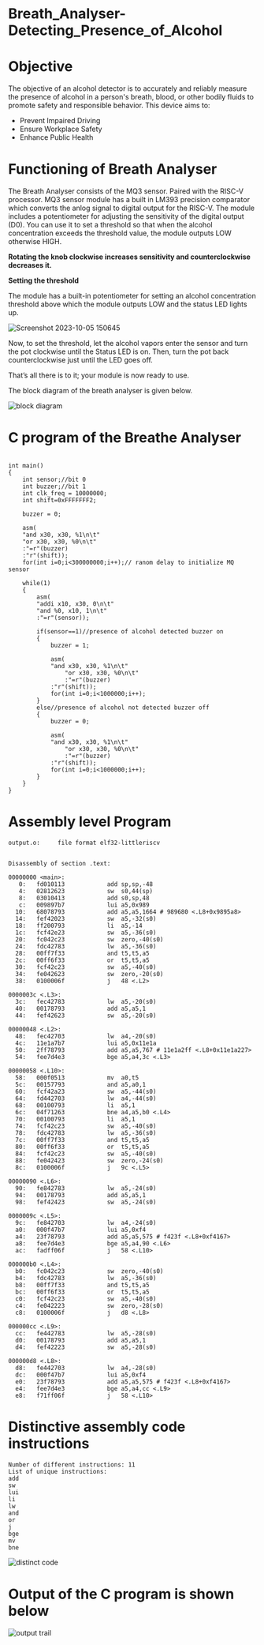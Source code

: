 # Breath_Analyser-Detecting_Presence_of_Alcohol

# Objective

The objective of an alcohol detector is to accurately and reliably measure the presence of alcohol in a person's breath, blood, or other bodily fluids to promote safety and responsible behavior. This device aims to:

* Prevent Impaired Driving
* Ensure Workplace Safety
* Enhance Public Health
# Functioning of Breath Analyser

The Breath Analyser consists of the MQ3 sensor. Paired with the RISC-V processor. MQ3 sensor module has a built in LM393 precision comparator which converts the anlog signal to digital output for the RISC-V. The module includes a potentiometer for adjusting the sensitivity of the digital output (D0). You can use it to set a threshold so that when the alcohol concentration exceeds the threshold value, the module outputs LOW otherwise HIGH.

**Rotating the knob clockwise increases sensitivity and counterclockwise decreases it.**

**Setting the threshold**

The module has a built-in potentiometer for setting an alcohol concentration threshold above which the module outputs LOW and the status LED lights up.

![Screenshot 2023-10-05 150645](https://github.com/DSatle/Breath_Analyser-Detecting_Presence_of_Alcohol-/assets/140998466/a79b8b12-68da-4c2e-b6e9-f489d1b6aef4)

Now, to set the threshold, let the alcohol vapors enter the sensor and turn the pot clockwise until the Status LED is on. Then, turn the pot back counterclockwise just until the LED goes off.

That’s all there is to it; your module is now ready to use.

The block diagram of the breath analyser is given below.

![block diagram](https://github.com/DSatle/Breath_Analyser-Detecting_Presence_of_Alcohol-/assets/140998466/dfaae820-f835-43d1-bda9-d868ebf83106)

# C program of the Breathe Analyser

```

int main()
{
	int sensor;//bit 0
	int buzzer;//bit 1
	int clk_freq = 10000000;
	int shift=0xFFFFFFF2;
	
	buzzer = 0;
	
	asm(
	"and x30, x30, %1\n\t"
	"or x30, x30, %0\n\t"
	:"=r"(buzzer)
	:"r"(shift));
	for(int i=0;i<300000000;i++);// ranom delay to initialize MQ sensor
	
	while(1)
	{
		asm(
		"addi x10, x30, 0\n\t"
		"and %0, x10, 1\n\t"
		:"=r"(sensor)); 
		
		if(sensor==1)//presence of alcohol detected buzzer on
		{
			buzzer = 1;
			
			asm(
			"and x30, x30, %1\n\t"
		    	"or x30, x30, %0\n\t"
		    	:"=r"(buzzer)
			:"r"(shift));
			for(int i=0;i<1000000;i++);
		}
		else//presence of alcohol not detected buzzer off
		{
			buzzer = 0;
			
			asm(
			"and x30, x30, %1\n\t"
		    	"or x30, x30, %0\n\t"
		    	:"=r"(buzzer)
			:"r"(shift));
			for(int i=0;i<1000000;i++);
		}
	}
}

```


# Assembly level Program

```
output.o:     file format elf32-littleriscv


Disassembly of section .text:

00000000 <main>:
   0:	fd010113          	add	sp,sp,-48
   4:	02812623          	sw	s0,44(sp)
   8:	03010413          	add	s0,sp,48
   c:	009897b7          	lui	a5,0x989
  10:	68078793          	add	a5,a5,1664 # 989680 <.L8+0x9895a8>
  14:	fef42023          	sw	a5,-32(s0)
  18:	ff200793          	li	a5,-14
  1c:	fcf42e23          	sw	a5,-36(s0)
  20:	fc042c23          	sw	zero,-40(s0)
  24:	fdc42783          	lw	a5,-36(s0)
  28:	00ff7f33          	and	t5,t5,a5
  2c:	00ff6f33          	or	t5,t5,a5
  30:	fcf42c23          	sw	a5,-40(s0)
  34:	fe042623          	sw	zero,-20(s0)
  38:	0100006f          	j	48 <.L2>

0000003c <.L3>:
  3c:	fec42783          	lw	a5,-20(s0)
  40:	00178793          	add	a5,a5,1
  44:	fef42623          	sw	a5,-20(s0)

00000048 <.L2>:
  48:	fec42703          	lw	a4,-20(s0)
  4c:	11e1a7b7          	lui	a5,0x11e1a
  50:	2ff78793          	add	a5,a5,767 # 11e1a2ff <.L8+0x11e1a227>
  54:	fee7d4e3          	bge	a5,a4,3c <.L3>

00000058 <.L10>:
  58:	000f0513          	mv	a0,t5
  5c:	00157793          	and	a5,a0,1
  60:	fcf42a23          	sw	a5,-44(s0)
  64:	fd442703          	lw	a4,-44(s0)
  68:	00100793          	li	a5,1
  6c:	04f71263          	bne	a4,a5,b0 <.L4>
  70:	00100793          	li	a5,1
  74:	fcf42c23          	sw	a5,-40(s0)
  78:	fdc42783          	lw	a5,-36(s0)
  7c:	00ff7f33          	and	t5,t5,a5
  80:	00ff6f33          	or	t5,t5,a5
  84:	fcf42c23          	sw	a5,-40(s0)
  88:	fe042423          	sw	zero,-24(s0)
  8c:	0100006f          	j	9c <.L5>

00000090 <.L6>:
  90:	fe842783          	lw	a5,-24(s0)
  94:	00178793          	add	a5,a5,1
  98:	fef42423          	sw	a5,-24(s0)

0000009c <.L5>:
  9c:	fe842703          	lw	a4,-24(s0)
  a0:	000f47b7          	lui	a5,0xf4
  a4:	23f78793          	add	a5,a5,575 # f423f <.L8+0xf4167>
  a8:	fee7d4e3          	bge	a5,a4,90 <.L6>
  ac:	fadff06f          	j	58 <.L10>

000000b0 <.L4>:
  b0:	fc042c23          	sw	zero,-40(s0)
  b4:	fdc42783          	lw	a5,-36(s0)
  b8:	00ff7f33          	and	t5,t5,a5
  bc:	00ff6f33          	or	t5,t5,a5
  c0:	fcf42c23          	sw	a5,-40(s0)
  c4:	fe042223          	sw	zero,-28(s0)
  c8:	0100006f          	j	d8 <.L8>

000000cc <.L9>:
  cc:	fe442783          	lw	a5,-28(s0)
  d0:	00178793          	add	a5,a5,1
  d4:	fef42223          	sw	a5,-28(s0)

000000d8 <.L8>:
  d8:	fe442703          	lw	a4,-28(s0)
  dc:	000f47b7          	lui	a5,0xf4
  e0:	23f78793          	add	a5,a5,575 # f423f <.L8+0xf4167>
  e4:	fee7d4e3          	bge	a5,a4,cc <.L9>
  e8:	f71ff06f          	j	58 <.L10>

```
# Distinctive assembly code instructions

```
Number of different instructions: 11
List of unique instructions:
add
sw
lui
li
lw
and
or
j
bge
mv
bne

```
![distinct code](https://github.com/DSatle/Breath_Analyser-Detecting_Presence_of_Alcohol-/assets/140998466/834f4034-60d2-4c05-9660-928feb210f6a)

# Output of the C program is shown below

![output trail](https://github.com/DSatle/Breath_Analyser-Detecting_Presence_of_Alcohol-/assets/140998466/29d77cfc-01af-460d-bc74-e443109d0dc8)





